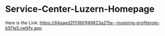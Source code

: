 # Service-Center-Luzern-Homepage
Here is the Link: https://64aaed2f51861f49823a215e--inspiring-profiterole-b5f1e5.netlify.app
